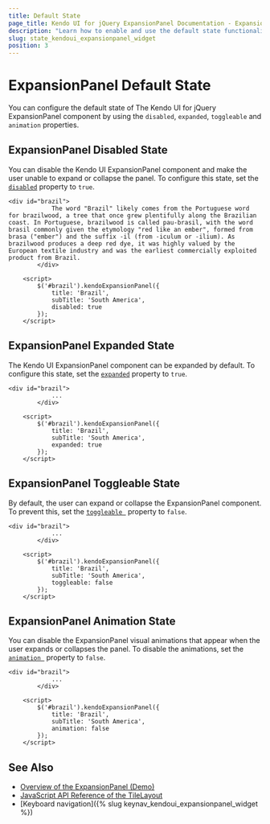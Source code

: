```yaml
---
title: Default State
page_title: Kendo UI for jQuery ExpansionPanel Documentation - ExpansionPanel Default State
description: "Learn how to enable and use the default state functionality of the Kendo UI for jQuery ExpansionPanel."
slug: state_kendoui_expansionpanel_widget
position: 3
---
```


# ExpansionPanel Default State

You can configure the default state of The Kendo UI for jQuery ExpansionPanel component by using the `disabled`, `expanded`, `toggleable` and `animation` properties.

## ExpansionPanel Disabled State

You can disable the Kendo UI ExpansionPanel component and make the user unable to expand or collapse the panel. To configure this state, set the [`disabled`](/api/javascript/ui/expansionpanel/configuration/disabled) property to `true`.

```dojo
<div id="brazil">
            The word "Brazil" likely comes from the Portuguese word for brazilwood, a tree that once grew plentifully along the Brazilian coast. In Portuguese, brazilwood is called pau-brasil, with the word brasil commonly given the etymology "red like an ember", formed from brasa ("ember") and the suffix -il (from -iculum or -ilium). As brazilwood produces a deep red dye, it was highly valued by the European textile industry and was the earliest commercially exploited product from Brazil.
        </div>

    <script>
        $('#brazil').kendoExpansionPanel({
            title: 'Brazil',
            subTitle: 'South America',
            disabled: true
        });
    </script>
```

## ExpansionPanel Expanded State

The Kendo UI ExpansionPanel component can be expanded by default. To configure this state, set the [`expanded`](/api/javascript/ui/expansionpanel/configuration/expanded) property to `true`.

```dojo
<div id="brazil">
            ...
        </div>

    <script>
        $('#brazil').kendoExpansionPanel({
            title: 'Brazil',
            subTitle: 'South America',
            expanded: true
        });
    </script>
```

## ExpansionPanel Toggleable State

By default, the user can expand or collapse the ExpansionPanel component. To prevent this, set the [`toggleable `](/api/javascript/ui/expansionpanel/configuration/toggleable) property to `false`.


```dojo
<div id="brazil">
            ...
        </div>

    <script>
        $('#brazil').kendoExpansionPanel({
            title: 'Brazil',
            subTitle: 'South America',
            toggleable: false
        });
    </script>
```

## ExpansionPanel Animation State

You can disable the ExpansionPanel visual animations that appear when the user expands or collapses the panel. To disable the animations, set the [`animation `](/api/javascript/ui/expansionpanel/configuration/animation) property to `false`.

```dojo
<div id="brazil">
            ...
        </div>

    <script>
        $('#brazil').kendoExpansionPanel({
            title: 'Brazil',
            subTitle: 'South America',
            animation: false
        });
    </script>
```

## See Also

* [Overview of the ExpansionPanel (Demo)](https://demos.telerik.com/kendo-ui/expansionpanel/index)
* [JavaScript API Reference of the TileLayout](/api/javascript/ui/expansionpanel)
* [Keyboard navigation]({% slug keynav_kendoui_expansionpanel_widget %})
